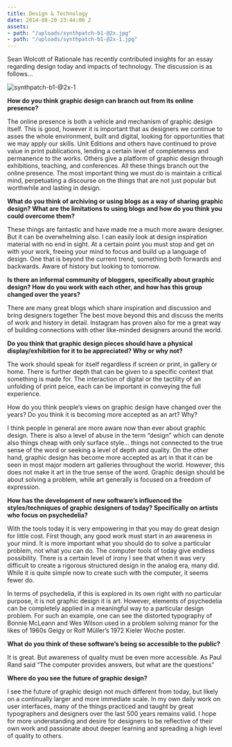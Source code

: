 ```yaml
---
title: Design & Technology
date: 2014-08-20 23:44:00 Z
assets:
- path: "/uploads/synthpatch-b1-@2x.jpg"
- path: "/uploads/synthpatch-b1-@2x-1.jpg"
---
```


Sean Wolcott of Rationale has recently contributed insights for an essay regarding design today and impacts of technology. The discussion is as follows...

![synthpatch-b1-@2x-1](/uploads/synthpatch-b1-@2x-1.jpg) 


**How do you think graphic design can branch out from its online presence?**

The online presence is both a vehicle and mechanism of graphic design itself. This is good, however it is important that as designers we continue to asses the whole environment, built and digital, looking for opportunities that we may apply our skills. Unit Editions and others have continued to prove value in print publications, lending a certain level of completeness and permanence to the works. Others give a platform of graphic design through exhibitions, teaching, and conferences. All these things branch out the online presence. The most important thing we must do is maintain a critical mind, perpetuating a discourse on the things that are not just popular but worthwhile and lasting in design.



**What do you think of archiving or using blogs as a way of sharing graphic design? What are the limitations to using blogs and how do you think you could overcome them?**

These things are fantastic and have made me a much more aware designer. But it can be overwhelming also. I can easily look at design inspiration material with no end in sight. At a certain point you must stop and get on with your work, freeing your mind to focus and build up a language of design. One that is beyond the current trend, something both forwards and backwards. Aware of history but looking to tomorrow. 


**Is there an informal community of bloggers, specifically about graphic design? How do you work with each other, and how has this group changed over the years?**

There are many great blogs which share inspiration and discussion and bring designers together The best move beyond this and discuss the merits of work and history in detail. Instagram has proven also for me a great way of building connections with other like-minded designers around the world.


**Do you think that graphic design pieces should have a physical display/exhibition for it to be appreciated? Why or why not?**

The work should speak for itself regardless if screen or print, in gallery or home. There is further depth that can be given to a specific context that something is made for. The interaction of digital or the tactility of an unfolding of print peice, each can be important in conveying the full experience.  

How do you think people’s views on graphic design have changed over the years?  Do you think it is becoming more accepted as an art? Why? 

I think people in general are more aware now than ever about graphic design. There is also a level of abuse in the term “design” which can denote also things cheap with only surface style… things not connected to the true sense of the word or seeking a level of depth and quality. On the other hand, graphic design has become more accepted as art in that it can be seen in most major modern art galleries throughout the world. However, this does not make it art in the true sense of the word. Graphic design should be about solving a problem, while art generally is focused on a freedom of expression.


**How has the development of new software’s influenced the styles/techniques of graphic designers of today? Specifically on artists who focus on psychedelia?**

With the tools today it is very empowering in that you may do great design for little cost. First though, any good work must start in an awareness in your mind. It is more important what you should do to solve a particular problem, not what you can do. The computer tools of today give endless possibility. There is a certain level of irony I see that when it was very difficult to create a rigorous structured design in the analog era, many did. While it is quite simple now to create such with the computer, it seems fewer do.

In terms of psychedelia, if this is explored in its own right with no particular purpose, it is not graphic design it is art. However, elements of psychedelia can be completely applied in a meaningful way to a particular design problem. For such an example, one can see the distorted typography of Bonnie McLeann and Wes Wilson used in a problem solving manor for the likes of 1960s Geigy or Rolf Müller’s 1972 Kieler Woche poster.


**What do you think of these software’s being so accessible to the public?**

It is great. But awareness of quality must be even more accessible. As Paul Rand said “The computer provides answers, but what are the questions”


**Where do you see the future of graphic design?**

I see the future of graphic design not much different from today, but likely on a continually larger and more immediate scale. In my own daily work on user interfaces, many of the things practiced and taught by great typographers and designers over the last 500 years remains valid. I hope for more understanding and desire for designers to be reflective of their own work and passionate about deeper learning and spreading a high level of quality to others.
